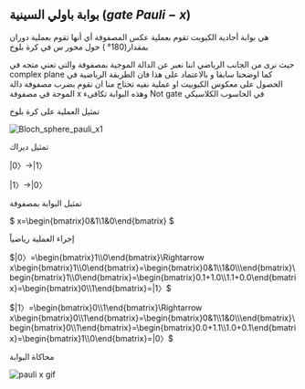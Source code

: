 ## بوابة باولي السينية ($gate$ $Pauli-x$)



هي بوابة أحادية الكيوبت  تقوم بعملية عكس المصفوفة أي أنها  تقوم بعملية دوران بمقدار($180°$
) حول محور س في كرة بلوخ



 حيث نرى من الجانب الرياضي اننا نعبر عن الدالة الموجية بمصفوفة والتي تعني متجه في complex plane كما اوضحنا سابقا و بالاعتماد على هذا فان الطريقة الرياضية في الحصول على معكوس الكيوبيت او عملية نفيه تحتاج منا ان نقوم بضرب مصفوفة دالة الموجة في مصفوفة x وهذه البوابة تكافىء Not gate في الحاسوب الكلاسيكي 



تمثيل العملية على كرة بلوخ

 ![Bloch_sphere_pauli_x1](~/images/Bloch_sphere_pauli_x1.png)
 

تمثيل ديراك

$|0〉\rightarrow|1〉$

$|1〉\rightarrow|0〉$

تمثيل البوابة بمصفوفة 

$ x=\begin{bmatrix}0&1\\1&0\end{bmatrix} $

إجراء العملية رياضياً 

$|0〉=\begin{bmatrix}1\\0\end{bmatrix}\Rightarrow x\begin{bmatrix}1\\0\end{bmatrix}=\begin{bmatrix}0&1\\1&0\\\end{bmatrix}\begin{bmatrix}1\\0\end{bmatrix}=\begin{bmatrix}0.1+1.0\\1.1+0.0\end{bmatrix}=\begin{bmatrix}0\\1\end{bmatrix}=|1〉$

$|1〉=\begin{bmatrix}0\\1\end{bmatrix}\Rightarrow x\begin{bmatrix}0\\1\end{bmatrix}=\begin{bmatrix}0&1\\1&0\\\end{bmatrix}\begin{bmatrix}0\\1\end{bmatrix}=\begin{bmatrix}0.0+1.1\\1.0+0.1\end{bmatrix}=\begin{bmatrix}1\\0\end{bmatrix}=|0〉$




 <!-- ![pauli x](~/images/pauli_x_gate1.jpg) -->

 محاكاة البوابة

 ![pauli x gif](~/images/paulixG.gif)


<!-- المصادر -->
<!-- https://www.quantum-inspire.com/kbase/pauli-x/ -->
<!-- https://en.wikipedia.org/wiki/Quantum_logic_gate -->
